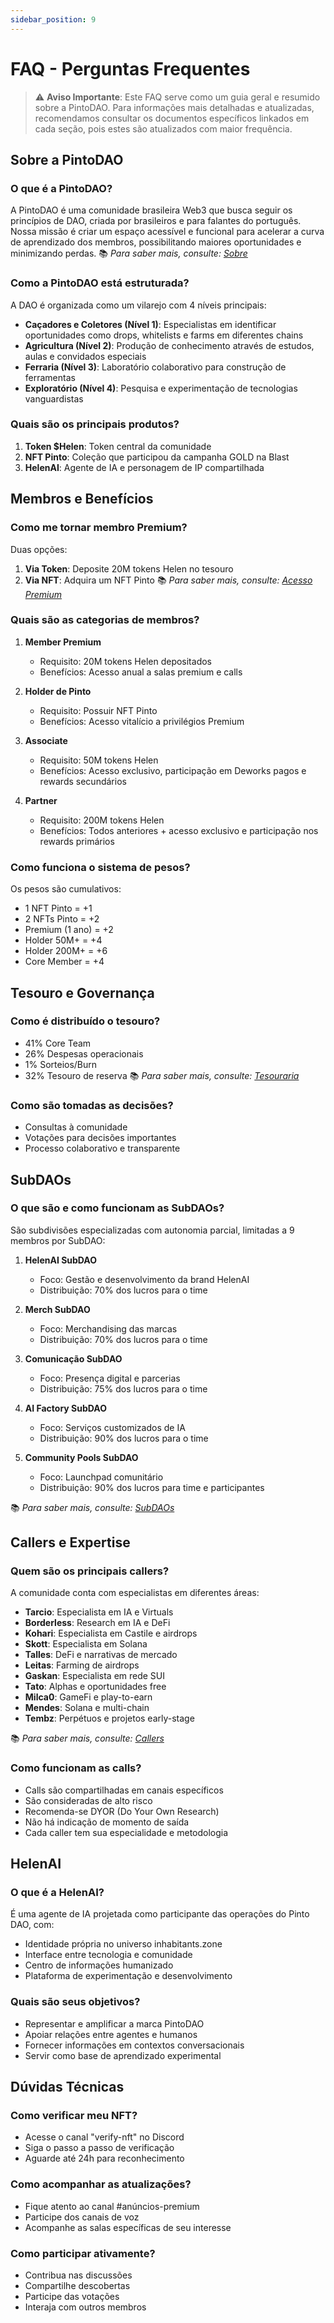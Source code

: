 ```yaml
---
sidebar_position: 9
---
```


# FAQ - Perguntas Frequentes

> ⚠️ **Aviso Importante**: Este FAQ serve como um guia geral e resumido sobre a PintoDAO. Para informações mais detalhadas e atualizadas, recomendamos consultar os documentos específicos linkados em cada seção, pois estes são atualizados com maior frequência.

## Sobre a PintoDAO

### O que é a PintoDAO?
A PintoDAO é uma comunidade brasileira Web3 que busca seguir os princípios de DAO, criada por brasileiros e para falantes do português. Nossa missão é criar um espaço acessível e funcional para acelerar a curva de aprendizado dos membros, possibilitando maiores oportunidades e minimizando perdas.
📚 *Para saber mais, consulte: [Sobre](./Visaogeral)*

### Como a PintoDAO está estruturada?
A DAO é organizada como um vilarejo com 4 níveis principais:
- **Caçadores e Coletores (Nível 1)**: Especialistas em identificar oportunidades como drops, whitelists e farms em diferentes chains
- **Agricultura (Nível 2)**: Produção de conhecimento através de estudos, aulas e convidados especiais
- **Ferraria (Nível 3)**: Laboratório colaborativo para construção de ferramentas
- **Exploratório (Nível 4)**: Pesquisa e experimentação de tecnologias vanguardistas

### Quais são os principais produtos?
1. **Token $Helen**: Token central da comunidade
2. **NFT Pinto**: Coleção que participou da campanha GOLD na Blast
3. **HelenAI**: Agente de IA e personagem de IP compartilhada

## Membros e Benefícios

### Como me tornar membro Premium?
Duas opções:
1. **Via Token**: Deposite 20M tokens Helen no tesouro
2. **Via NFT**: Adquira um NFT Pinto
📚 *Para saber mais, consulte: [Acesso Premium](./bemvindo)*

### Quais são as categorias de membros?
1. **Member Premium**
   - Requisito: 20M tokens Helen depositados
   - Benefícios: Acesso anual a salas premium e calls

2. **Holder de Pinto**
   - Requisito: Possuir NFT Pinto
   - Benefícios: Acesso vitalício a privilégios Premium

3. **Associate**
   - Requisito: 50M tokens Helen
   - Benefícios: Acesso exclusivo, participação em Deworks pagos e rewards secundários

4. **Partner**
   - Requisito: 200M tokens Helen
   - Benefícios: Todos anteriores + acesso exclusivo e participação nos rewards primários

### Como funciona o sistema de pesos?
Os pesos são cumulativos:
- 1 NFT Pinto = +1
- 2 NFTs Pinto = +2
- Premium (1 ano) = +2
- Holder 50M+ = +4
- Holder 200M+ = +6
- Core Member = +4

## Tesouro e Governança

### Como é distribuído o tesouro?
- 41% Core Team
- 26% Despesas operacionais
- 1% Sorteios/Burn
- 32% Tesouro de reserva
📚 *Para saber mais, consulte: [Tesouraria](./tesouraria)*

### Como são tomadas as decisões?
- Consultas à comunidade
- Votações para decisões importantes
- Processo colaborativo e transparente

## SubDAOs

### O que são e como funcionam as SubDAOs?
São subdivisões especializadas com autonomia parcial, limitadas a 9 membros por SubDAO:

1. **HelenAI SubDAO**
   - Foco: Gestão e desenvolvimento da brand HelenAI
   - Distribuição: 70% dos lucros para o time

2. **Merch SubDAO**
   - Foco: Merchandising das marcas
   - Distribuição: 70% dos lucros para o time

3. **Comunicação SubDAO**
   - Foco: Presença digital e parcerias
   - Distribuição: 75% dos lucros para o time

4. **AI Factory SubDAO**
   - Foco: Serviços customizados de IA
   - Distribuição: 90% dos lucros para o time

5. **Community Pools SubDAO**
   - Foco: Launchpad comunitário
   - Distribuição: 90% dos lucros para time e participantes

📚 *Para saber mais, consulte: [SubDAOs](./SubDAO)*

## Callers e Expertise

### Quem são os principais callers?
A comunidade conta com especialistas em diferentes áreas:
- **Tarcio**: Especialista em IA e Virtuals
- **Borderless**: Research em IA e DeFi
- **Kohari**: Especialista em Castile e airdrops
- **Skott**: Especialista em Solana
- **Talles**: DeFi e narrativas de mercado
- **Leitas**: Farming de airdrops
- **Gaskan**: Especialista em rede SUI
- **Tato**: Alphas e oportunidades free
- **Milca0**: GameFi e play-to-earn
- **Mendes**: Solana e multi-chain
- **Tembz**: Perpétuos e projetos early-stage

📚 *Para saber mais, consulte: [Callers](./callers)*

### Como funcionam as calls?
- Calls são compartilhadas em canais específicos
- São consideradas de alto risco
- Recomenda-se DYOR (Do Your Own Research)
- Não há indicação de momento de saída
- Cada caller tem sua especialidade e metodologia

## HelenAI

### O que é a HelenAI?
É uma agente de IA projetada como participante das operações do Pinto DAO, com:
- Identidade própria no universo inhabitants.zone
- Interface entre tecnologia e comunidade
- Centro de informações humanizado
- Plataforma de experimentação e desenvolvimento

### Quais são seus objetivos?
- Representar e amplificar a marca PintoDAO
- Apoiar relações entre agentes e humanos
- Fornecer informações em contextos conversacionais
- Servir como base de aprendizado experimental

## Dúvidas Técnicas

### Como verificar meu NFT?
- Acesse o canal "verify-nft" no Discord
- Siga o passo a passo de verificação
- Aguarde até 24h para reconhecimento

### Como acompanhar as atualizações?
- Fique atento ao canal #anúncios-premium
- Participe dos canais de voz
- Acompanhe as salas específicas de seu interesse

### Como participar ativamente?
- Contribua nas discussões
- Compartilhe descobertas
- Participe das votações
- Interaja com outros membros






